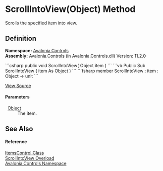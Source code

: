 # ScrollIntoView(Object) Method


Scrolls the specified item into view.



## Definition
**Namespace:** <a href="N_Avalonia_Controls">Avalonia.Controls</a>  
**Assembly:** Avalonia.Controls (in Avalonia.Controls.dll) Version: 11.2.0

<Tabs groupId="api-code-preview">
<TabItem value="csharp" label="C#">
```csharp
public void ScrollIntoView(
	Object item
)
```
</TabItem>
<TabItem value="vb" label="VB">
```vb
Public Sub ScrollIntoView ( 
	item As Object
)
```
</TabItem>
<TabItem value="fsharp" label="F#">
```fsharp
member ScrollIntoView : 
        item : Object -> unit 
```
</TabItem>
</Tabs>



<a href="https://github.com/AvaloniaUI/Avalonia/tree/master/src/Avalonia.Controls/ItemsControl.cs#L311" title="View the source code">View Source</a>



#### Parameters
<dl><dt>  <a href="https://learn.microsoft.com/dotnet/api/system.object" target="_blank" rel="noopener noreferrer">Object</a></dt><dd>The item.</dd></dl>

## See Also


#### Reference
<a href="T_Avalonia_Controls_ItemsControl">ItemsControl Class</a>  
<a href="Overload_Avalonia_Controls_ItemsControl_ScrollIntoView">ScrollIntoView Overload</a>  
<a href="N_Avalonia_Controls">Avalonia.Controls Namespace</a>  
